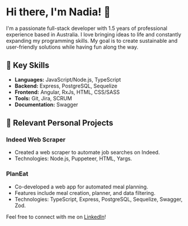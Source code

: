 # Hi there, I'm Nadia! 👋

I'm a passionate full-stack developer with 1.5 years of professional experience based in Australia. I love bringing ideas to life and constantly expanding my programming skills. My goal is to create sustainable and user-friendly solutions while having fun along the way.

## 🔧 Key Skills
- **Languages:** JavaScript/Node.js, TypeScript
- **Backend:** Express, PostgreSQL, Sequelize
- **Frontend:** Angular, RxJs, HTML, CSS/SASS
- **Tools:** Git, Jira, SCRUM
- **Documentation:** Swagger


## 🔭 Relevant Personal Projects

### Indeed Web Scraper
- Created a web scraper to automate job searches on Indeed.
- Technologies: Node.js, Puppeteer, HTML, Yargs.

### PlanEat
- Co-developed a web app for automated meal planning.
- Features include meal creation, planner, and data filtering.
- Technologies: TypeScript, Express, PostgreSQL, Sequelize, Swagger, Zod.

Feel free to connect with me on [LinkedIn](https://www.linkedin.com/in/nadia-batyk)!
